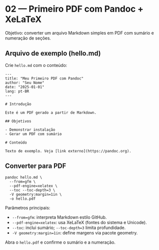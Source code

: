 # 02 — Primeiro PDF com Pandoc + XeLaTeX

Objetivo: converter um arquivo Markdown simples em PDF com sumário e numeração de seções.

## Arquivo de exemplo (hello.md)

Crie `hello.md` com o conteúdo:

```
---
title: "Meu Primeiro PDF com Pandoc"
author: "Seu Nome"
date: "2025-01-01"
lang: pt-BR
---

# Introdução

Este é um PDF gerado a partir de Markdown.

## Objetivos

- Demonstrar instalação
- Gerar um PDF com sumário

# Conteúdo

Texto de exemplo. Veja [link externo](https://pandoc.org).
```

## Converter para PDF

```
pandoc hello.md \
  --from=gfm \
  --pdf-engine=xelatex \
  --toc --toc-depth=3 \
  -V geometry:margin=1in \
  -o hello.pdf
```

Parâmetros principais:
- `--from=gfm`: interpreta Markdown estilo GitHub.
- `--pdf-engine=xelatex`: usa XeLaTeX (fontes do sistema e Unicode).
- `--toc`: inclui sumário; `--toc-depth=3` limita profundidade.
- `-V geometry:margin=1in`: define margens via pacote geometry.

Abra o `hello.pdf` e confirme o sumário e a numeração.


